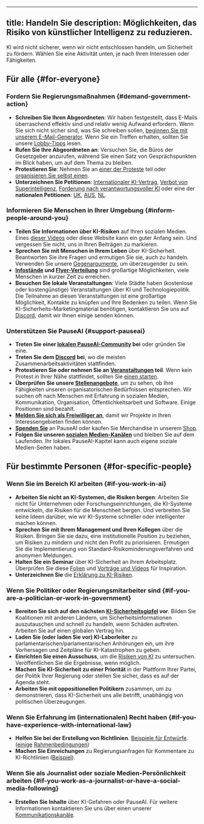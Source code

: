 

---
title: Handeln Sie
description: Möglichkeiten, das Risiko von künstlicher Intelligenz zu reduzieren.
---
KI wird nicht sicherer, wenn wir nicht entschlossen handeln, um Sicherheit zu fördern.
Wählen Sie eine Aktivität unten, je nach Ihren Interessen oder Fähigkeiten.

## Für alle {#for-everyone}

### Fordern Sie Regierungsmaßnahmen {#demand-government-action}

- **Schreiben Sie Ihren Abgeordneten**: Wir haben festgestellt, dass E-Mails überraschend effektiv sind und relativ wenig Aufwand erfordern. Wenn Sie sich nicht sicher sind, was Sie schreiben sollen, [beginnen Sie mit unserem E-Mail-Generator](/email-builder). Wenn Sie ein Treffen erhalten, sollten Sie unsere [Lobby-Tipps](/lobby-tips) lesen.
- **Rufen Sie Ihre Abgeordneten an**: Versuchen Sie, die Büros der Gesetzgeber anzurufen, während Sie einen Satz von Gesprächspunkten im Blick haben, um auf dem Thema zu bleiben.
- **Protestieren Sie**: Nehmen Sie an [einer der Proteste](https://pauseai.info/protests) teil oder [organisieren Sie selbst einen](https://pauseai.info/organizing-a-protest).
- **Unterzeichnen Sie Petitionen**: [Internationaler KI-Vertrag](https://aitreaty.org), [Verbot von Superintelligenz](https://chng.it/Djjfj2Gmpk), [Forderung nach verantwortungsvoller KI](https://www.change.org/p/artificial-intelligence-time-is-running-out-for-responsible-ai-development-91f0a02c-130a-46e1-9e55-70d6b274f4df) oder eine der **nationalen Petitionen**: [UK](https://petition.parliament.uk/petitions/639956), [AUS](https://www.aph.gov.au/e-petitions/petition/EN5163), [NL](https://aipetitie.nl).

### Informieren Sie Menschen in Ihrer Umgebung {#inform-people-around-you}

- **Teilen Sie Informationen über KI-Risiken** auf Ihren sozialen Medien. Eines [dieser Videos](https://www.youtube.com/watch?v=xBqU1QxCao8&list=PLI46NoubGtIJa0JVCBR-9CayxCOmU0EJt) oder diese Website kann ein guter Anfang sein. Und vergessen Sie nicht, uns in Ihren Beiträgen zu markieren.
- **Sprechen Sie mit Menschen in Ihrem Leben** über KI-Sicherheit. Beantworten Sie ihre Fragen und ermutigen Sie sie, auch zu handeln. Verwenden Sie unsere [Gegenargumente](/counterarguments), um überzeugender zu sein.
- **[Infostände](/tabling) und [Flyer-Verteilung](/flyering)** sind großartige Möglichkeiten, viele Menschen in kurzer Zeit zu erreichen.
- **Besuchen Sie lokale Veranstaltungen**: Viele Städte haben (kostenlose oder kostengünstige) Veranstaltungen über KI und Technologiepolitik. Die Teilnahme an diesen Veranstaltungen ist eine großartige Möglichkeit, Kontakte zu knüpfen und Ihre Bedenken zu teilen. Wenn Sie KI-Sicherheits-Marketingmaterial benötigen, kontaktieren Sie uns auf [Discord](https://discord.gg/2XXWXvErfA), damit wir Ihnen einige senden können.

### Unterstützen Sie PauseAI {#support-pauseai}

- **Treten Sie einer [lokalen PauseAI-Community](/communities) bei** oder gründen Sie eine.
- **Treten Sie dem [Discord](https://discord.gg/2XXWXvErfA) bei**, wo die meisten Zusammenarbeitsaktivitäten stattfinden.
- **Protestieren Sie oder nehmen Sie an [Veranstaltungen](/events) teil**. Wenn kein Protest in Ihrer Nähe stattfindet, sollten Sie [einen starten](/organizing-a-protest).
- **Überprüfen Sie unsere [Stellenangebote](/vacancies)**, um zu sehen, ob Ihre Fähigkeiten unseren organisatorischen Bedürfnissen entsprechen. Wir suchen oft nach Menschen mit Erfahrung in sozialen Medien, Kommunikation, Organisation, Öffentlichkeitsarbeit und Software. Einige Positionen sind bezahlt.
- **[Melden Sie sich als Freiwilliger an](https://airtable.com/appWPTGqZmUcs3NWu/pag7ztLh27Omj5s2n/form)**, damit wir Projekte in Ihren Interessengebieten finden können.
- [**Spenden Sie**](/donate) an PauseAI oder kaufen Sie Merchandise in unserem [Shop](https://pauseai-shop.fourthwall.com/).
- **Folgen Sie unseren [sozialen Medien-Kanälen](https://linktr.ee/pauseai)** und bleiben Sie auf dem Laufenden. Ihr lokales PauseAI-Kapitel kann auch eigene soziale Medien-Seiten haben.

## Für bestimmte Personen {#for-specific-people}

### Wenn Sie im Bereich KI arbeiten {#if-you-work-in-ai}

- **Arbeiten Sie nicht an KI-Systemen, die Risiken bergen**: Arbeiten Sie nicht für Unternehmen oder Forschungseinrichtungen, die KI-Systeme entwickeln, die Risiken für die Menschheit bergen. Und verbreiten Sie keine Ideen darüber, wie wir KI-Systeme schneller oder intelligenter machen können.
- **Sprechen Sie mit Ihrem Management und Ihren Kollegen** über die Risiken. Bringen Sie sie dazu, eine institutionelle Position zu beziehen, um Risiken zu mindern und nicht den Profit zu priorisieren. Ermutigen Sie die Implementierung von Standard-Risikominderungsverfahren und anonymen Meldungen.
- **Halten Sie ein Seminar** über KI-Sicherheit an Ihrem Arbeitsplatz. Überprüfen Sie diese [Folien](https://drive.google.com/drive/u/1/folders/1p9VtopzMV6Xpk4p6EGYUTna4fLE6G8hd) und [Vorträge und Videos](https://www.youtube.com/playlist?list=PLI46NoubGtIJa0JVCBR-9CayxCOmU0EJt) für Inspiration.
- **Unterzeichnen Sie** die [Erklärung zu KI-Risiken](https://www.safe.ai/statement-on-ai-risk).

### Wenn Sie Politiker oder Regierungsmitarbeiter sind {#if-you-are-a-politician-or-work-in-government}

- **Bereiten Sie sich auf den nächsten [KI-Sicherheitsgipfel](/summit) vor**. Bilden Sie Koalitionen mit anderen Ländern, um Sicherheitsinformationen auszutauschen und schnell zu handeln, wenn Schäden auftreten. Arbeiten Sie auf einen globalen Vertrag hin.
- **Laden Sie (oder laden Sie vor) KI-Laborleiter** zu parlamentarischen/parlamentarischen Anhörungen ein, um ihre Vorhersagen und Zeitpläne für KI-Katastrophen zu geben.
- **Einrichten Sie einen Ausschuss**, um die [Risiken von KI](/risks) zu untersuchen. Veröffentlichen Sie die Ergebnisse, wenn möglich.
- **Machen Sie KI-Sicherheit zu einer Priorität** in der Plattform Ihrer Partei, der Politik Ihrer Regierung oder stellen Sie sicher, dass es auf der Agenda steht.
- **Arbeiten Sie mit oppositionellen Politikern** zusammen, um zu demonstrieren, dass KI-Sicherheit uns alle betrifft, unabhängig von politischen Überzeugungen.

### Wenn Sie Erfahrung im (internationalen) Recht haben {#if-you-have-experience-with-international-law}

- **Helfen Sie bei der Erstellung von Richtlinien**. [Beispiele für Entwürfe](https://www.campaignforaisafety.org/celebrating-the-winners-law-student-moratorium-treaty-competition/). ([einige](https://futureoflife.org/wp-content/uploads/2023/04/FLI_Policymaking_In_The_Pause.pdf) [Rahmenbedingungen](https://www.openphilanthropy.org/research/12-tentative-ideas-for-us-ai-policy/))
- **Machen Sie Einreichungen** zu Regierungsanfragen für Kommentare zu KI-Richtlinien ([Beispiel](https://ntia.gov/issues/artificial-intelligence/request-for-comments)).

### Wenn Sie als Journalist oder soziale Medien-Persönlichkeit arbeiten {#if-you-work-as-a-journalist-or-have-a-social-media-following}

- **Erstellen Sie Inhalte** über KI-Gefahren oder PauseAI. Für weitere Informationen kontaktieren Sie uns über einen unserer [Kommunikationskanäle](/faq#do-you-have-social-media).